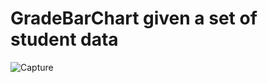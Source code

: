 # GradeBarChart given a set of student data

![Capture](https://user-images.githubusercontent.com/38901413/57349131-8cff2600-711e-11e9-9abc-e32a4ff59597.PNG)

